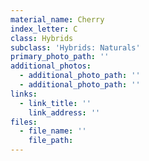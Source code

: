 ```yaml
---
material_name: Cherry
index_letter: C
class: Hybrids
subclass: 'Hybrids: Naturals'
primary_photo_path: ''
additional_photos:
  - additional_photo_path: ''
  - additional_photo_path: ''
links:
  - link_title: ''
    link_address: ''
files:
  - file_name: ''
    file_path: 
---
```


